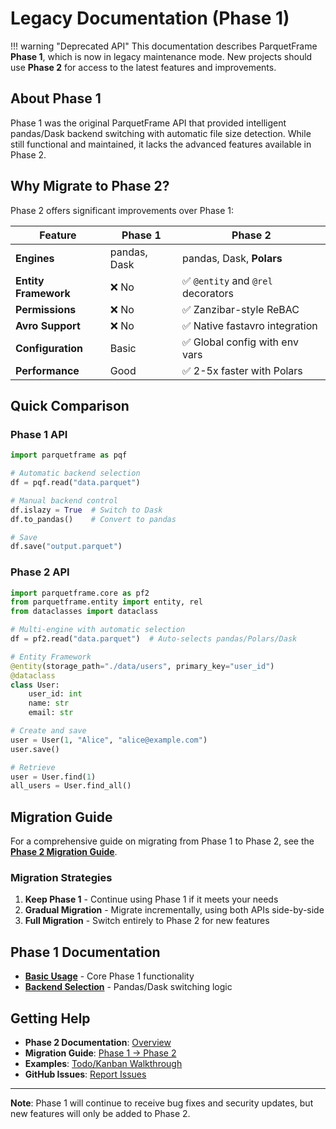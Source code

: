 # Legacy Documentation (Phase 1)

!!! warning "Deprecated API"
    This documentation describes ParquetFrame **Phase 1**, which is now in legacy maintenance mode. New projects should use **Phase 2** for access to the latest features and improvements.

## About Phase 1

Phase 1 was the original ParquetFrame API that provided intelligent pandas/Dask backend switching with automatic file size detection. While still functional and maintained, it lacks the advanced features available in Phase 2.

## Why Migrate to Phase 2?

Phase 2 offers significant improvements over Phase 1:

| Feature | Phase 1 | Phase 2 |
|---------|---------|---------|
| **Engines** | pandas, Dask | pandas, Dask, **Polars** |
| **Entity Framework** | ❌ No | ✅ `@entity` and `@rel` decorators |
| **Permissions** | ❌ No | ✅ Zanzibar-style ReBAC |
| **Avro Support** | ❌ No | ✅ Native fastavro integration |
| **Configuration** | Basic | ✅ Global config with env vars |
| **Performance** | Good | ✅ 2-5x faster with Polars |

## Quick Comparison

### Phase 1 API
```python
import parquetframe as pqf

# Automatic backend selection
df = pqf.read("data.parquet")

# Manual backend control
df.islazy = True  # Switch to Dask
df.to_pandas()    # Convert to pandas

# Save
df.save("output.parquet")
```

### Phase 2 API
```python
import parquetframe.core as pf2
from parquetframe.entity import entity, rel
from dataclasses import dataclass

# Multi-engine with automatic selection
df = pf2.read("data.parquet")  # Auto-selects pandas/Polars/Dask

# Entity Framework
@entity(storage_path="./data/users", primary_key="user_id")
@dataclass
class User:
    user_id: int
    name: str
    email: str

# Create and save
user = User(1, "Alice", "alice@example.com")
user.save()

# Retrieve
user = User.find(1)
all_users = User.find_all()
```

## Migration Guide

For a comprehensive guide on migrating from Phase 1 to Phase 2, see the **[Phase 2 Migration Guide](../getting-started/migration.md)**.

### Migration Strategies

1. **Keep Phase 1** - Continue using Phase 1 if it meets your needs
2. **Gradual Migration** - Migrate incrementally, using both APIs side-by-side
3. **Full Migration** - Switch entirely to Phase 2 for new features

## Phase 1 Documentation

- **[Basic Usage](legacy-basic-usage.md)** - Core Phase 1 functionality
- **[Backend Selection](legacy-backends.md)** - Pandas/Dask switching logic

## Getting Help

- **Phase 2 Documentation**: [Overview](../phase2/README.md)
- **Migration Guide**: [Phase 1 → Phase 2](../getting-started/migration.md)
- **Examples**: [Todo/Kanban Walkthrough](../tutorials/todo-kanban-walkthrough.md)
- **GitHub Issues**: [Report Issues](https://github.com/leechristophermurray/parquetframe/issues)

---

**Note**: Phase 1 will continue to receive bug fixes and security updates, but new features will only be added to Phase 2.
